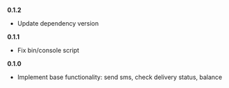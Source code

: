 **0.1.2**

  * Update dependency version

**0.1.1**

  * Fix bin/console script

**0.1.0**

  * Implement base functionality: send sms, check delivery status, balance 
